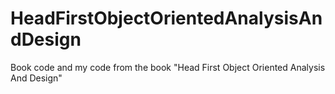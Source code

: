 # HeadFirstObjectOrientedAnalysisAndDesign
Book code and my code from the book "Head First Object Oriented Analysis And Design"
